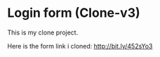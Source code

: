 # Login form (Clone-v3)

This is my clone project.

Here is the form link i cloned: http://bit.ly/452sYo3